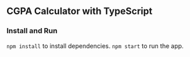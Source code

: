 ## CGPA Calculator with TypeScript

### Install and Run
`npm install` to install dependencies.
`npm start` to run the app.